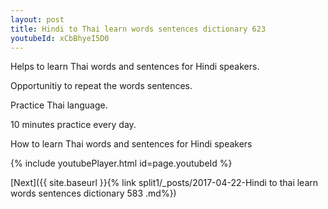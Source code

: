```yaml
---
layout: post
title: Hindi to Thai learn words sentences dictionary 623 
youtubeId: xCbBhyeI5D0
---
```

 
 
Helps to learn Thai words and sentences for Hindi speakers.

Opportunitiy to repeat the words sentences. 

Practice Thai language. 
 
10 minutes practice every day. 
 
How to learn Thai words and sentences for Hindi speakers 
 
{% include youtubePlayer.html id=page.youtubeId %}
 
 
[Next]({{ site.baseurl }}{% link  split1/_posts/2017-04-22-Hindi to thai learn words sentences dictionary 583 .md%})
 
